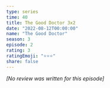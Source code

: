 ```yaml
---
type: series
time: 40
title: The Good Doctor 3x2
date: "2022-08-12T00:00:00"
name: "The Good Doctor"
season: 3
episode: 2
rating: 3
ratingEmoji: "⭐️⭐️⭐️"
share: false
---
```


_[No review was written for this episode]_
